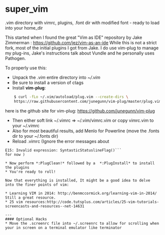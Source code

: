 # super_vim
.vim directory with vimrc, plugins, .font dir with modified font - ready to load into your home_dir

This started when I found the great "Vim as IDE" repository by Jake Zimmerman : https://github.com/jez/vim-as-an-ide
While this is not a strict fork, most of the initial plugins I got from Jake. I do use vim-plug to manage my plug-ins, Jake's instructions talk about Vundle and he personally uses Pathogen.

To properly use this:

* Unpack the *.vim*  entire directory into *~/.vim*
* Be sure to install a version of ctags
* Install **vim-plug**:
```bash
    $ curl -fLo ~/.vim/autoload/plug.vim --create-dirs \
    https://raw.githubusercontent.com/junegunn/vim-plug/master/plug.vim
```
here is the github site for vim-plug: https://github.com/junegunn/vim-plug
* Then either soft link ~/.vimrc => ~/.vim/vimrc.vim  or copy vimrc.vim to your ~/.vimrc
* Also for most beautiful results, add Menlo for Powerline (move the .fonts dir to your ~/.fonts dir)
* Reload .vimrc (Ignore the error messages about 
 ```E117: Unknown function: SyntasticStatuslineFlag
E15: Invalid expression: SyntasticStatuslineFlag()``` 
for now )

* Now perform *:PlugClean!* followed by a  *:PlugInstall* to install the plugins
* You're ready to roll!

Now that everything is installed, It might be a good idea to delve into the finer points of vim:

* Learning VIM in 2014: http://benmccormick.org/learning-vim-in-2014/   Still a great resource.
* 25 vim resources:http://code.tutsplus.com/articles/25-vim-tutorials-screencasts-and-resources--net-14631

---
#### Optional Hacks
* Move the .screenrc file into ~/.screenrc to allow for scrolling when your in screen on a terminal emulator like terminator
